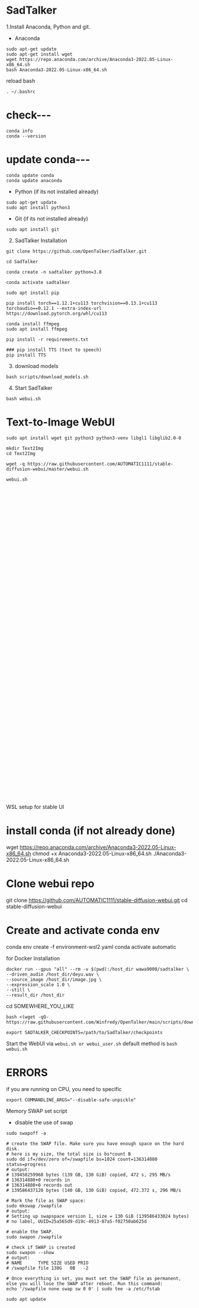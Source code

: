 # SadTalker

1.Install Anaconda, Python and git.

- Anaconda
```
sudo apt-get update
sudo apt-get install wget
wget https://repo.anaconda.com/archive/Anaconda3-2022.05-Linux-x86_64.sh
bash Anaconda3-2022.05-Linux-x86_64.sh
```
reload bash
```
. ~/.bashrc
```

# check---
```
conda info
conda --version
```
# update conda---
```
conda update conda
conda update anaconda
```

- Python (if its not installed already)
```
sudo apt-get update
sudo apt install python3
```

- Git (if its not installed already)
```
sudo apt install git
```

2. SadTalker Installation
   
```
git clone https://github.com/OpenTalker/SadTalker.git

cd SadTalker

conda create -n sadtalker python=3.8

conda activate sadtalker

sudo apt install pip
```
```
pip install torch==1.12.1+cu113 torchvision==0.13.1+cu113 torchaudio==0.12.1 --extra-index-url https://download.pytorch.org/whl/cu113
```
```
conda install ffmpeg
sudo apt install ffmpeg

pip install -r requirements.txt

### pip install TTS (text to speech)
pip install TTS
```

3. download models
```
bash scripts/download_models.sh
```

4. Start SadTalker
```
bash webui.sh
```


# Text-to-Image WebUI
```
sudo apt install wget git python3 python3-venv libgl1 libglib2.0-0
```
```
mkdir Text2Img
cd Text2Img
```
```
wget -q https://raw.githubusercontent.com/AUTOMATIC1111/stable-diffusion-webui/master/webui.sh
```
```
webui.sh
```


```





























































```
WSL setup for stable UI
# install conda (if not already done)
wget https://repo.anaconda.com/archive/Anaconda3-2022.05-Linux-x86_64.sh
chmod +x Anaconda3-2022.05-Linux-x86_64.sh
./Anaconda3-2022.05-Linux-x86_64.sh

# Clone webui repo
git clone https://github.com/AUTOMATIC1111/stable-diffusion-webui.git
cd stable-diffusion-webui

# Create and activate conda env
conda env create -f environment-wsl2.yaml
conda activate automatic





for Docker Installation
```
docker run --gpus "all" --rm -v $(pwd):/host_dir wawa9000/sadtalker \
--driven_audio /host_dir/deyu.wav \
--source_image /host_dir/image.jpg \
--expression_scale 1.0 \
--still \
--result_dir /host_dir
```




cd SOMEWHERE_YOU_LIKE
```
bash <(wget -qO- https://raw.githubusercontent.com/Winfredy/OpenTalker/main/scripts/download_models.sh)

export SADTALKER_CHECKPOINTS=/path/to/SadTalker/checkpoints
```

Start the WebUI via ```webui.sh or webui_user.sh```
default method is ```bash webui.sh```


# ERRORS

if you are running on CPU, you need to specific
```
export COMMANDLINE_ARGS="--disable-safe-unpickle"
```


Memory SWAP set script
- disable the use of swap
```
sudo swapoff -a

# create the SWAP file. Make sure you have enough space on the hard disk.
# here is my size, the total size is bs*count B
sudo dd if=/dev/zero of=/swapfile bs=1024 count=136314880 status=progress
# output:
# 139458259968 bytes (139 GB, 130 GiB) copied, 472 s, 295 MB/s
# 136314880+0 records in
# 136314880+0 records out
# 139586437120 bytes (140 GB, 130 GiB) copied, 472.372 s, 296 MB/s

# Mark the file as SWAP space:
sudo mkswap /swapfile
# output:
# Setting up swapspace version 1, size = 130 GiB (139586433024 bytes)
# no label, UUID=25a565d9-d19c-4913-87a5-f02750ab625d

# enable the SWAP.
sudo swapon /swapfile

# check if SWAP is created
sudo swapon --show
# output:
# NAME      TYPE SIZE USED PRIO
# /swapfile file 130G   0B   -2

# Once everything is set, you must set the SWAP file as permanent, else you will lose the SWAP after reboot. Run this command:
echo '/swapfile none swap sw 0 0' | sudo tee -a /etc/fstab
```

```
sudo apt update
```
